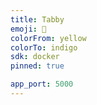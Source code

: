 ```yaml
---
title: Tabby
emoji: 🐾 
colorFrom: yellow
colorTo: indigo
sdk: docker
pinned: true

app_port: 5000
---
```

